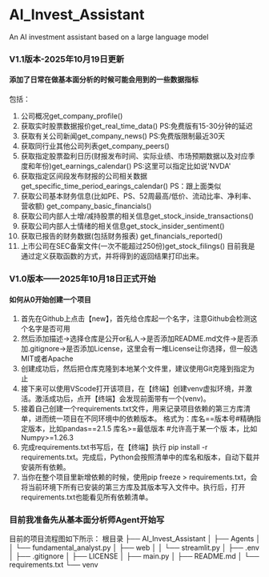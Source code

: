 # AI_Invest_Assistant
An AI investment assistant based on a large language model


### V1.1版本-2025年10月19日更新
#### 添加了日常在做基本面分析的时候可能会用到的一些数据指标
包括：
1. 公司概况get_company_profile()
2. 获取实时股票数据报价get_real_time_data()  PS:免费版有15-30分钟的延迟
3. 获取有关公司新闻get_company_news()  PS:免费版限制最近30天
4. 获取同行业其他公司列表get_company_peers()
5. 获取指定股票盈利日历(财报发布时间、实际业绩、市场预期数据以及对应季度和年份)get_earnings_calendar()  PS:这里可以指定比如说'NVDA'
6. 获取指定区间段发布财报的公司相关数据get_specific_time_period_earings_calendar()  PS：跟上面类似
7. 获取公司基本财务信息(比如PE、PS、52周最高/低价、流动比率、净利率、营收额) get_company_basic_financials()
8. 获取公司内部人士增/减持股票的相关信息get_stock_inside_transactions()
9. 获取公司内部人士情绪的相关信息get_stock_insider_sentiment()
10. 获取已报告的财务数据(包括财务报表) get_financials_reported()
11. 上市公司在SEC备案文件(一次不能超过250份)get_stock_filings()
目前我是通过定义获取函数的方式，并将得到的返回结果打印出来。

### V1.0版本——2025年10月18日正式开始
#### 如何从0开始创建一个项目
1. 首先在Github上点击【new】，首先给仓库起一个名字，注意Github会检测这个名字是否可用
2. 然后添加描述→选择仓库是公开or私人→是否添加README.md文件→是否添加.gitignore→是否添加License，这里会有一堆License让你选择，但一般选MIT或者Apache
3. 创建成功后，然后把仓库克隆到本地某个文件里，建议使用Git克隆到指定为止
4. 接下来可以使用VScode打开该项目，在【终端】创建venv虚拟环境，并激活。激活成功后，点开【终端】会发现前面带有一个(venv)。
5. 接着自己创建一个requirements.txt文件，用来记录项目依赖的第三方库清单，进而统一项目在不同环境中的依赖版本。
    格式为：库名==版本号#精确指定版本，比如pandas==2.1.5 库名>=最低版本 #允许高于某一个版 本，比如 Numpy>=1.26.3
6. 完成requirements.txt书写后，在【终端】执行 pip install -r requirements.txt。完成后，Python会按照清单中的库名和版本，自动下载并安装所有依赖。
7. 当你在整个项目里新增依赖的时候，使用pip freeze > requirements.txt，会将当前环境下所有已安装的第三方库及其版本写入文件中。执行后，打开requirements.txt也能看见所有依赖清单。

### 目前我准备先从基本面分析师Agent开始写
目前的项目流程图如下所示：
根目录
├── AI_Invest_Assistant
│   ├── Agents
│   │   └── fundamental_analyst.py
│   ├── web
│   │   └── streamlit.py
│   ├── .env
│   ├── .gitignore
│   ├── LICENSE
│   ├── main.py
│   ├── README.md
│   └── requirements.txt
└── venv